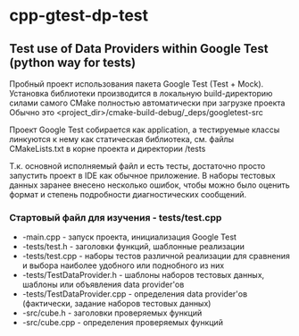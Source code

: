 # cpp-gtest-dp-test
## Test use of Data Providers within Google Test (python way for tests)

Пробный проект использования пакета Google Test (Test + Mock). Установка библиотеки производится в локальную build-директорию силами самого CMake полностью автоматически при загрузке проекта
Обычно это <project_dir>/cmake-build-debug/_deps/googletest-src

Проект Google Test собирается как application, а тестируемые классы линкуются к нему как статическая библиотека, см. файлы CMakeLists.txt в корне проекта и директории /tests

Т.к. основной исполняемый файл и есть тесты, достаточно просто запустить проект в IDE как обычное приложение.
В наборы тестовых данных заранее внесено несколько ошибок, чтобы можно было оценить формат и степень подробности диагностических сообщений.

### Стартовый файл для изучения - tests/test.cpp

* -main.cpp - запуск проекта, инициализация Google Test
* -tests/test.h - заголовки функций, шаблонные реализации
* -tests/test.cpp - наборы тестов различной реализации для сравнения и выбора наиболее удобного или поднобного из них
* -tests/TestDataProvider.h - шаблоны наборов тестовых данных, шаблоны или объявления data provider'ов
* -tests/TestDataProvider.cpp - определения data provider'ов (фактически, задание наборов тестовых данных)
* -src/cube.h - заголовки проверяемых функций
* -src/cube.cpp - определения проверяемых функций


